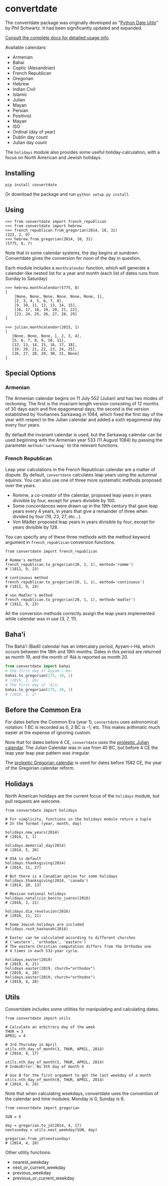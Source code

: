 convertdate
===========

The convertdate package was originally developed as "[Python Date
Utils](http://sourceforge.net/projects/pythondateutil/)" by Phil
Schwartz. It had been significantly updated and expanded.

[Consult the complete docs for detailed usage info](https://convertdate.readthedocs.io/).

Available calendars:

-   Armenian
-   Bahai
-   Coptic (Alexandrian)
-   French Republican
-   Gregorian
-   Hebrew
-   Indian Civil
-   Islamic
-   Julian
-   Mayan
-   Persian
-   Positivist
-   Mayan
-   ISO
-   Ordinal (day of year)
-   Dublin day count
-   Julian day count

The `holidays` module also provides some useful holiday-calculation,
with a focus on North American and Jewish holidays.

Installing
----------

`pip install convertdate`

Or download the package and run `python setup.py install`.

Using
-----

    >>> from convertdate import french_republican
    >>> from convertdate import hebrew
    >>> french_republican.from_gregorian(2014, 10, 31)
    (223, 2, 9)
    >>> hebrew.from_gregorian(2014, 10, 31)
    (5775, 8, 7)

Note that in some calendar systems, the day begins at sundown.
Convertdate gives the conversion for noon of the day in question.

Each module includes a `monthcalendar` function, which will generate a
calender-like nested list for a year and month (each list of dates runs
from Sunday to Saturday)

    >>> hebrew.monthcalendar(5775, 8)
    [
        [None, None, None, None, None, None, 1],
        [2, 3, 4, 5, 6, 7, 8],
        [9, 10, 11, 12, 13, 14, 15],
        [16, 17, 18, 19, 20, 21, 22],
        [23, 24, 25, 26, 27, 28, 29]
    ]

    >>> julian.monthcalendar(2015, 1)
    [
       [None, None, None, 1, 2, 3, 4],
       [5, 6, 7, 8, 9, 10, 11],
       [12, 13, 14, 15, 16, 17, 18],
       [19, 20, 21, 22, 23, 24, 25],
       [26, 27, 28, 29, 30, 31, None]
    ]

Special Options
---------------

### Armenian

The Armenian calendar begins on 11 July 552 (Julian) and has two modes of
reckoning. The first is the invariant-length version consisting of 12 months
of 30 days each and five epagomenal days; the second is the version
established by Yovhannes Sarkawag in 1084, which fixed the first day of the
year with respect to the Julian calendar and added a sixth epagomenal day
every four years.

By default the invariant calendar is used, but the Sarkawag calendar can be
used beginning with the Armenian year 533 (11 August 1084) by passing the
parameter `method='sarkawag'` to the relevant functions.


### French Republican

Leap year calculations in the French Republican calendar are a matter of
dispute. By default, `convertdate` calculates leap years using the
autumnal equinox. You can also use one of three more systematic methods
proposed over the years.

-   Romme, a co-creator of the calendar, proposed leap years in years
    divisible by four, except for years divisible by 100.
-   Some concordances were drawn up in the 19th century that gave leap
    years every 4 years, in years that give a remainder of three when
    divided by four (19, 23, 27, etc...).
-   Von M&auml;dler proposed leap years in years divisible by four, except
    for years divisible by 128.

You can specify any of these three methods with the method keyword
argument in `french_republican` conversion functions.

    from convertdate import french_republican

    # Romme's method
    french_republican.to_gregorian(20, 1, 1), method='romme')
    # (1811, 9, 23)

    # continuous method
    french_republican.to_gregorian(20, 1, 1), method='continuous')
    # (1811, 9, 24)

    # von Madler's method
    french_republican.to_gregorian(20, 1, 1), method='madler')
    # (1811, 9, 23)

All the conversion methods correctly assign the leap years implemented
while calendar was in use (3, 7, 11).

Baha'i
------

The Bah&aacute;'&iacute; (Bad&iacute;) calendar has an intercalary period, Ayyam-i-H&aacute;, which occurs between the 18th and 19th months.
Dates in this period are returned as month 19, and the month of &lsquo;Al&aacute; is reported as month 20.

```python
from convertdate import bahai
# the first day of Ayyam-i-Ha:
bahai.to_gregorian(175, 19, 1)
# (2019, 2, 26)
# The first day of 'Ala:
bahai.to_gregorian(175, 20, 1)
# (2019, 3, 2)
```

Before the Common Era
---------------------

For dates before the Common Era (year 1), `convertdate` uses
astronomical notation: 1 BC is recorded as 0, 2 BC is -1, etc. This
makes arithmatic much easier at the expense of ignoring custom.

Note that for dates before 4 CE, `convertdate` uses the [proleptic
Julian
calendar](https://en.wikipedia.org/wiki/Proleptic_Julian_calendar). The
Julian Calendar was in use from 45 BC, but before 4 CE the leap year
leap year pattern was irregular.

The [proleptic Gregorian
calendar](https://en.wikipedia.org/wiki/Proleptic_Gregorian_calendar) is
used for dates before 1582 CE, the year of the Gregorian calendar
reform.

Holidays
--------

North American holidays are the current focus of the `holidays` module,
but pull requests are welcome.

    from convertdate import holidays

    # For simplicity, functions in the holidays module return a tuple
    # In the format (year, month, day)

    holidays.new_years(2014)
    # (2014, 1, 1)

    holidays.memorial_day(2014)
    # (2014, 5, 26)

    # USA is default
    holidays.thanksgiving(2014)
    # (2014, 11, 27)

    # But there is a Canadian option for some holidays
    holidays.thanksgiving(2014, 'canada')
    # (2014, 10, 13)

    # Mexican national holidays
    holidays.natalicio_benito_juarez(2016)
    # (2016, 3, 21)

    holidays.dia_revolucion(2016)
    # (2016, 11, 21)

    # Some Jewish holidays are included
    holidays.rosh_hashanah(2014)
    
    # Easter can be calculated according to different churches 
    # ('western', 'orthodox', 'eastern')
    # The eastern Christian computation differs from the Orthodox one
    # 4 times in each 532-year cycle.
    
    holidays.easter(2019)
    # (2019, 4, 21)
    holidays.easter(2019, church="orthodox")
    # (2019, 4, 28)
    holidays.easter(2019, church="orthodox")
    # (2019, 4, 28)

Utils
-----

Convertdate includes some utilities for manipulating and calculating
dates.

    from convertdate import utils

    # Calculate an arbitrary day of the week
    THUR = 3
    APRIL = 4

    # 3rd Thursday in April
    utils.nth_day_of_month(3, THUR, APRIL, 2014)
    # (2014, 4, 17)

    utils.nth_day_of_month(5, THUR, APRIL, 2014)
    # IndexError: No 5th day of month 4

    # Use 0 for the first argument to get the last weekday of a month
    utils.nth_day_of_month(0, THUR, APRIL, 2014)
    # (2014, 4, 24)

Note that when calculating weekdays, convertdate uses the convention of
the calendar and time modules: Monday is 0, Sunday is 6.

    from convertdate import gregorian

    SUN = 6

    day = gregorian.to_jd(2014, 4, 17)
    nextsunday = utils.next_weekday(SUN, day)

    gregorian.from_jd(nextsunday)
    # (2014, 4, 20)

Other utility functions:

-   nearest\_weekday
-   next\_or\_current\_weekday
-   previous\_weekday
-   previous\_or\_current\_weekday

